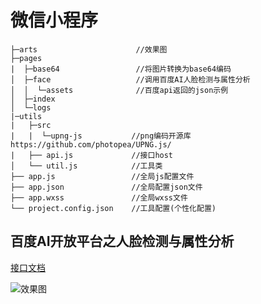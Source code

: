 # 微信小程序
```
├─arts                      //效果图
├─pages
|  ├─base64                 //将图片转换为base64编码
│  ├─face                   //调用百度AI人脸检测与属性分析
│  │  └─assets              //百度api返回的json示例
│  ├─index
│  └─logs
|─utils
|   ├─src
|   |  └─upng-js           //png编码开源库https://github.com/photopea/UPNG.js/
|   ├── api.js             //接口host
│   └── util.js            //工具类
├── app.js                 //全局js配置文件
├── app.json               //全局配置json文件
├── app.wxss               //全局wxss文件
└── project.config.json    //工具配置(个性化配置)
```

## 百度AI开放平台之人脸检测与属性分析
[接口文档](https://ai.baidu.com/docs#/Face-Detect-V3/top)

![效果图](https://github.com/xmaihh/weixinxiaochengxu/raw/master/arts/baiduai_face.png)